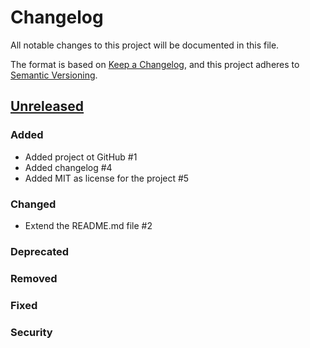 # Changelog
All notable changes to this project will be documented in this file.

The format is based on [Keep a Changelog](https://keepachangelog.com/en/1.0.0/),
and this project adheres to [Semantic Versioning](https://semver.org/spec/v2.0.0.html).

## [Unreleased](https://github.com/orca-services/cakephp-feature-flags/compare/<last_release_name>...cakephp-3.x)
### Added
- Added project ot GitHub #1 
- Added changelog #4
- Added MIT as license for the project #5

### Changed
- Extend the README.md file #2 

### Deprecated

### Removed

### Fixed

### Security
